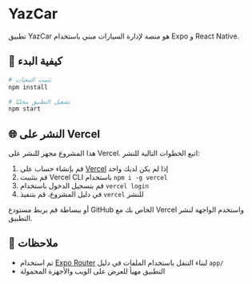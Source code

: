 # YazCar

تطبيق YazCar هو منصة لإدارة السيارات مبني باستخدام Expo و React Native.

## 🚀 كيفية البدء

```sh
# تثبيت التبعيات
npm install

# تشغيل التطبيق محليًا
npm start
```

## 🌐 النشر على Vercel

هذا المشروع مجهز للنشر على Vercel. اتبع الخطوات التالية للنشر:

1. قم بإنشاء حساب على [Vercel](https://vercel.com) إذا لم يكن لديك واحد
2. قم بتثبيت Vercel CLI باستخدام `npm i -g vercel`
3. قم بتسجيل الدخول باستخدام `vercel login`
4. في دليل المشروع، قم بتنفيذ `vercel` للنشر

أو ببساطة قم بربط مستودع GitHub الخاص بك مع Vercel واستخدم الواجهة لنشر التطبيق.

## 📝 ملاحظات

- تم استخدام [Expo Router](https://docs.expo.dev/router/introduction/) لبناء التنقل باستخدام الملفات في دليل `app/`
- التطبيق مهيأ للعرض على الويب والأجهزة المحمولة

